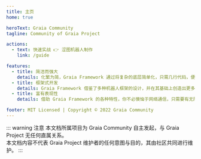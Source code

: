 ```yaml
---
title: 主页
home: true

heroText: Graia Community
tagline: Community of Graia Project

actions:
  - text: 快速实战 👉 涩图机器人制作
    link: /guide

features:
  - title: 简洁而强大
    details: 化繁为简，Graia Framework 通过将复杂的底层简单化，只需几行代码，便可创造无限可能。
  - title: 框架式开发
    details: Graia Framework 借鉴了多种机器人框架的设计，并在其基础上创造出更多独有设计，帮助开发者更快更好地创作。
  - title: 富有表现性
    details: 借助 Graia Framework 的各种特性，你不必懊恼于网络通信，只需要有无限的想法就能实现你想要的一切。

footer: MIT Licensed | Copyright © 2022 Graia Community
---
```


<!--
### 123，321，啊~ 啊~

``` python
# Something should be here

# Such as CLI?
```
-->

::: warning 注意
本文档所属项目为 Graia Community 自主发起，与 Graia Project 无任何直属关系。  
本文档内容不代表 Graia Project 维护者的任何意图与目的，其由社区共同进行维护。
:::
